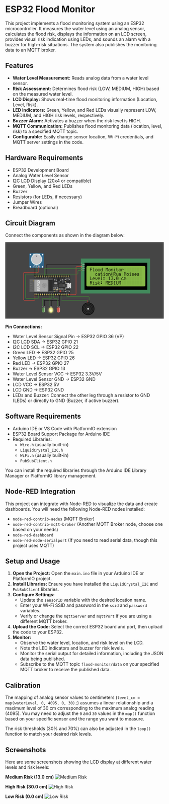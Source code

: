 # ESP32 Flood Monitor

This project implements a flood monitoring system using an ESP32 microcontroller. It measures the water level using an analog sensor, calculates the flood risk, displays the information on an LCD screen, provides visual risk indication using LEDs, and sounds an alarm with a buzzer for high-risk situations. The system also publishes the monitoring data to an MQTT broker.

## Features

*   **Water Level Measurement:** Reads analog data from a water level sensor.
*   **Risk Assessment:** Determines flood risk (LOW, MEDIUM, HIGH) based on the measured water level.
*   **LCD Display:** Shows real-time flood monitoring information (Location, Level, Risk).
*   **LED Indicators:** Green, Yellow, and Red LEDs visually represent LOW, MEDIUM, and HIGH risk levels, respectively.
*   **Buzzer Alarm:** Activates a buzzer when the risk level is HIGH.
*   **MQTT Communication:** Publishes flood monitoring data (location, level, risk) to a specified MQTT topic.
*   **Configurable:** Easily change sensor location, Wi-Fi credentials, and MQTT server settings in the code.

## Hardware Requirements

*   ESP32 Development Board
*   Analog Water Level Sensor
*   I2C LCD Display (20x4 or compatible)
*   Green, Yellow, and Red LEDs
*   Buzzer
*   Resistors (for LEDs, if necessary)
*   Jumper Wires
*   Breadboard (optional)

## Circuit Diagram

Connect the components as shown in the diagram below:

![Circuit Scheme](ESP32scheme.png)

**Pin Connections:**

*   Water Level Sensor Signal Pin -> ESP32 GPIO 36 (VP)
*   I2C LCD SDA -> ESP32 GPIO 21
*   I2C LCD SCL -> ESP32 GPIO 22
*   Green LED -> ESP32 GPIO 25
*   Yellow LED -> ESP32 GPIO 26
*   Red LED -> ESP32 GPIO 27
*   Buzzer -> ESP32 GPIO 13
*   Water Level Sensor VCC -> ESP32 3.3V/5V
*   Water Level Sensor GND -> ESP32 GND
*   LCD VCC -> ESP32 5V
*   LCD GND -> ESP32 GND
*   LEDs and Buzzer: Connect the other leg through a resistor to GND (LEDs) or directly to GND (Buzzer, if active buzzer).

## Software Requirements

*   Arduino IDE or VS Code with PlatformIO extension
*   ESP32 Board Support Package for Arduino IDE
*   Required Libraries:
    *   `Wire.h` (usually built-in)
    *   `LiquidCrystal_I2C.h`
    *   `WiFi.h` (usually built-in)
    *   `PubSubClient.h`

You can install the required libraries through the Arduino IDE Library Manager or PlatformIO library management.

## Node-RED Integration

This project can integrate with Node-RED to visualize the data and create dashboards. You will need the following Node-RED nodes installed:

*   `node-red-contrib-aedes` (MQTT Broker)
*   `node-red-contrib-mqtt-broker` (Another MQTT Broker node, choose one based on your needs)
*   `node-red-dashboard`
*   `node-red-node-serialport` (If you need to read serial data, though this project uses MQTT)

## Setup and Usage

1.  **Open the Project:** Open the `main.ino` file in your Arduino IDE or PlatformIO project.
2.  **Install Libraries:** Ensure you have installed the `LiquidCrystal_I2C` and `PubSubClient` libraries.
3.  **Configure Settings:**
    *   Update the `sensorID` variable with the desired location name.
    *   Enter your Wi-Fi SSID and password in the `ssid` and `password` variables.
    *   Verify or change the `mqttServer` and `mqttPort` if you are using a different MQTT broker.
4.  **Upload the Code:** Select the correct ESP32 board and port, then upload the code to your ESP32.
5.  **Monitor:**
    *   Observe the water level, location, and risk level on the LCD.
    *   Note the LED indicators and buzzer for risk levels.
    *   Monitor the serial output for detailed information, including the JSON data being published.
    *   Subscribe to the MQTT topic `flood-monitor/data` on your specified MQTT broker to receive the published data.

## Calibration

The mapping of analog sensor values to centimeters (`level_cm = map(waterLevel, 0, 4095, 0, 30);`) assumes a linear relationship and a maximum level of 30 cm corresponding to the maximum analog reading (4095). You may need to adjust the `0` and `30` values in the `map()` function based on your specific sensor and the range you want to measure.

The risk thresholds (30% and 70%) can also be adjusted in the `loop()` function to match your desired risk levels.

## Screenshots

Here are some screenshots showing the LCD display at different water levels and risk levels:

**Medium Risk (13.0 cm)**
![Medium Risk](Screenshot%202025-06-06%20at%202.43.15%E2%80%AFPM.png)

**High Risk (30.0 cm)**
![High Risk](Screenshot%202025-06-06%20at%202.44.47%E2%80%AFPM.png)

**Low Risk (0.0 cm)**
![Low Risk](Screenshot%202025-06-06%20at%202.45.20%E2%80%AFPM.png)